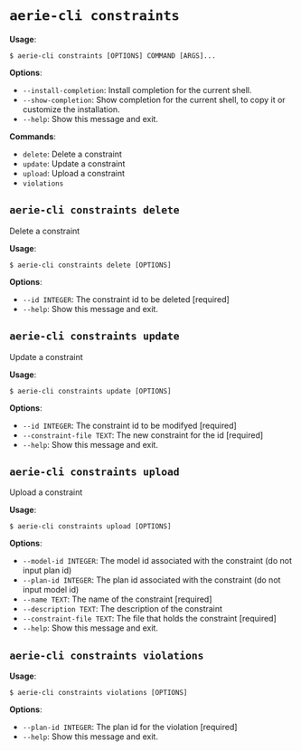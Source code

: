 # `aerie-cli constraints`

**Usage**:

```console
$ aerie-cli constraints [OPTIONS] COMMAND [ARGS]...
```

**Options**:

* `--install-completion`: Install completion for the current shell.
* `--show-completion`: Show completion for the current shell, to copy it or customize the installation.
* `--help`: Show this message and exit.

**Commands**:

* `delete`: Delete a constraint
* `update`: Update a constraint
* `upload`: Upload a constraint
* `violations`

## `aerie-cli constraints delete`

Delete a constraint

**Usage**:

```console
$ aerie-cli constraints delete [OPTIONS]
```

**Options**:

* `--id INTEGER`: The constraint id to be deleted  [required]
* `--help`: Show this message and exit.

## `aerie-cli constraints update`

Update a constraint

**Usage**:

```console
$ aerie-cli constraints update [OPTIONS]
```

**Options**:

* `--id INTEGER`: The constraint id to be modifyed  [required]
* `--constraint-file TEXT`: The new constraint for the id  [required]
* `--help`: Show this message and exit.

## `aerie-cli constraints upload`

Upload a constraint

**Usage**:

```console
$ aerie-cli constraints upload [OPTIONS]
```

**Options**:

* `--model-id INTEGER`: The model id associated with the constraint (do not input plan id)
* `--plan-id INTEGER`: The plan id associated with the constraint (do not input model id)
* `--name TEXT`: The name of the constraint  [required]
* `--description TEXT`: The description of the constraint
* `--constraint-file TEXT`: The file that holds the constraint  [required]
* `--help`: Show this message and exit.

## `aerie-cli constraints violations`

**Usage**:

```console
$ aerie-cli constraints violations [OPTIONS]
```

**Options**:

* `--plan-id INTEGER`: The plan id for the violation  [required]
* `--help`: Show this message and exit.
